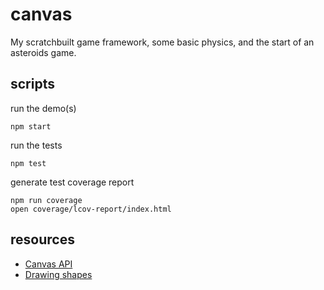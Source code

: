 # canvas

My scratchbuilt game framework, some basic physics, and the start of an asteroids game.

## scripts
run the demo(s)
```
npm start
```

run the tests
```
npm test
```

generate test coverage report
```
npm run coverage
open coverage/lcov-report/index.html
```


## resources
* [Canvas API](https://developer.mozilla.org/en-US/docs/Web/API/Canvas_API)
* [Drawing shapes](https://developer.mozilla.org/en-US/docs/Web/API/Canvas_API/Tutorial/Drawing_shapes)


